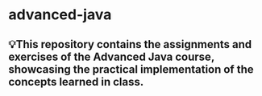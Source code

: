 # advanced-java

## 💡This repository contains the assignments and exercises of the Advanced Java course, showcasing the practical implementation of the concepts learned in class.
